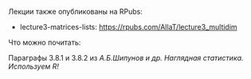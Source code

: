 Лекции также опубликованы на RPubs:

* lecture3-matrices-lists: <https://rpubs.com/AllaT/lecture3_multidim>

Что можно почитать:

Параграфы 3.8.1 и 3.8.2 из *А.Б.Шипунов и др. Наглядная статистика. Используем R!*